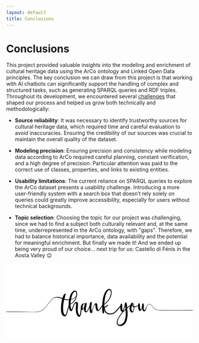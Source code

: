 ```yaml
---
layout: default
title: Conclusions
---
```


# Conclusions

This project provided valuable insights into the modeling and enrichment of cultural heritage data using the ArCo ontology and Linked Open Data principles. The key conclusion we can draw from this project is that working with AI chatbots can significantly support the handling of complex and structured tasks, such as generating SPARQL queries and RDF triples. Throughout its development, we encountered several <u>challenges</u> that shaped our process and helped us grow both technically and methodologically:

- **Source reliability**: It was necessary to identify trustworthy sources for cultural heritage data, which required time and careful evaluation to avoid inaccuracies. Ensuring the credibility of our sources was crucial to maintain the overall quality of the dataset.

- **Modeling precision**: Ensuring precision and consistency while modeling data according to ArCo required careful planning, constant verification, and a high degree of precision. Particular attention was paid to the correct use of classes, properties, and links to existing entities.

- **Usability limitations**: The current reliance on SPARQL queries to explore the ArCo dataset presents a usability challenge. Introducing a more user-friendly system with a search box that doesn’t rely solely on queries could greatly improve accessibility, especially for users without technical backgrounds.

- **Topic selection**: Choosing the topic for our project was challenging, since we had to find a subject both culturally relevant and, at the same time, underrepresented in the ArCo ontology, with "gaps". Therefore, we had to balance historical importance, data availability and the potential for meaningful enrichment.
But finally we made it! And we ended up being very proud of our choice... next trip for us: Castello di Fénis in the Aosta Valley 😉

![image](https://github.com/mariaclarafrisoni/Project-KE4H/blob/master/thank%20you.jpg?raw=true)
